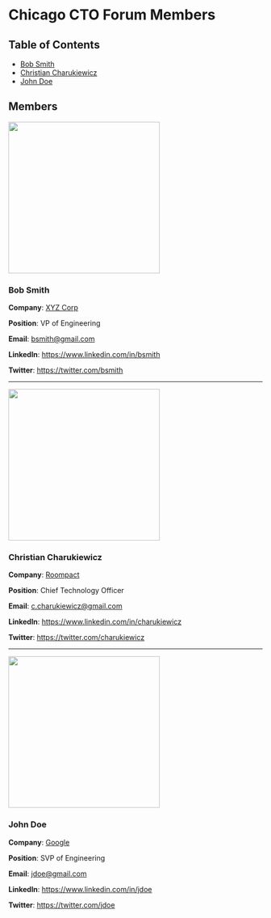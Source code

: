 # Chicago CTO Forum Members

## Table of Contents

* [Bob Smith](#a-bob-smith)
* [Christian Charukiewicz](#a-christian-charukiewicz)
* [John Doe](#a-john-doe)

## Members

<a name="a-bob-smith" />

<image src="https://s3.amazonaws.com/37assets/svn/765-default-avatar.png" height="300">

### Bob Smith

**Company**: [XYZ Corp](https://google.com)

**Position**: VP of Engineering

**Email**: bsmith@gmail.com

**LinkedIn**: https://www.linkedin.com/in/bsmith

**Twitter**: https://twitter.com/bsmith

--------------

<a name="a-christian-charukiewicz" />

<image src="https://avatars0.githubusercontent.com/u/6189390?v=3&s=460" height="300">

### Christian Charukiewicz

**Company**: [Roompact](https://roompact.com)

**Position**: Chief Technology Officer

**Email**: c.charukiewicz@gmail.com

**LinkedIn**: https://www.linkedin.com/in/charukiewicz

**Twitter**: https://twitter.com/charukiewicz

--------------

<a name="a-john-doe" />

<image src="https://s3.amazonaws.com/37assets/svn/765-default-avatar.png" height="300">

### John Doe

**Company**: [Google](https://google.com)

**Position**: SVP of Engineering

**Email**: jdoe@gmail.com

**LinkedIn**: https://www.linkedin.com/in/jdoe

**Twitter**: https://twitter.com/jdoe
